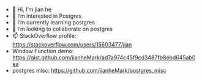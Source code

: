 - 👋 Hi, I’m jian he
- 👀 I’m interested in Postgres
- 🌱 I’m currently learning postgres
- 💞️ I’m looking to collaborate on postgres
- 📫 StackOverflow profile: https://stackoverflow.com/users/15603477/jian
-  Window Function demo: https://gist.github.com/jianheMark/ad7a974c45f9cd3487fb8ebd645ab0ea
-  postgres misc:  https://github.com/jianheMark/postgres_misc

<!---
jianheMark/jianheMark is a ✨ special ✨ repository because its `README.md` (this file) appears on your GitHub profile.
You can click the Preview link to take a look at your changes.
--->
